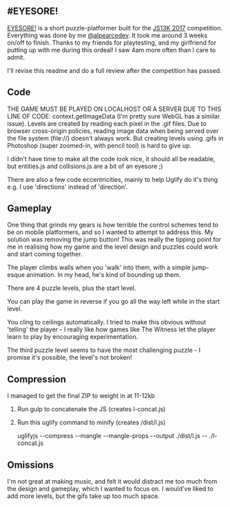 #EYESORE!
---

[EYESORE!](https://studiouniverse.co/eyesore/) is a short puzzle-platformer built for the [JS13K 2017](http://2017.js13kgames.com/) competition.
Everything was done by me [@alpearcedev](https://twitter.com/alpearcedev). It took me around 3 weeks on/off to finish.
Thanks to my friends for playtesting, and my girlfriend for putting up with me during this ordeal! I saw 4am more often than I care to admit.

I'll revise this readme and do a full review after the competition has passed.

Code
---

THE GAME MUST BE PLAYED ON LOCALHOST OR A SERVER DUE TO THIS LINE OF CODE: context.getImageData (I'm pretty sure WebGL has a similar issue). Levels are created by reading each pixel in the .gif files. Due to browser cross-origin policies, reading image data when being served over the file system (file://) doesn't always work. But creating levels using .gifs in Photoshop (super zoomed-in, with pencil tool) is hard to give up.

I didn't have time to make all the code look nice, it should all be readable, but entities.js and collisions.js are a bit of an eyesore ;)

There are also a few code eccentricities, mainly to help Uglify do it's thing e.g. I use 'directions' instead of 'direction'.

Gameplay
---

One thing that grinds my gears is how terrible the control schemes tend to be on mobile platformers, and so I wanted to attempt to address this. My solution was removing the jump button! This was really the tipping point for me in realising how my game and the level design and puzzles could work and start coming together.

The player climbs walls when you 'walk' into them, with a simple jump-esque animation. In my head, he's kind of bounding up them.

There are 4 puzzle levels, plus the start level.

You can play the game in reverse if you go all the way left while in the start level.

You cling to ceilings automatically. I tried to make this obvious without 'telling' the player - I really like how games like The Witness let the player learn to play by encouraging experimentation.

The third puzzle level seems to have the most challenging puzzle - I promise it's possible, the level's not broken!

Compression
---

I managed to get the final ZIP to weight in at 11-12kb

1) Run gulp to concatenate the JS (creates l-concat.js)
2) Run this uglify command to minify (creates /dist/l.js)

      uglifyjs --compress --mangle --mangle-props --output ./dist/l.js -- ./l-concat.js


Omissions
---

I'm not great at making music, and felt it would distract me too much from the design and gameplay, which I wanted to focus on.
I would've liked to add more levels, but the gifs take up too much space.
